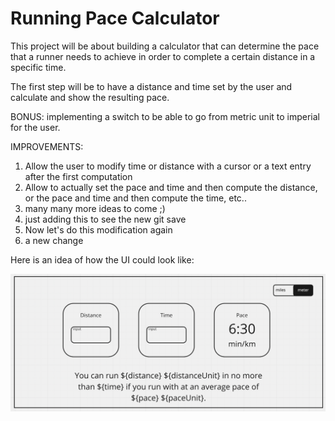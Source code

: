 # Running Pace Calculator

This project will be about building a calculator that can determine the pace that a runner needs to achieve in order to complete a certain distance in a specific time.

The first step will be to have a distance and time set by the user and calculate and show the resulting pace.

BONUS: implementing a switch to be able to go from metric unit to imperial for the user.

IMPROVEMENTS:

1. Allow the user to modify time or distance with a cursor or a text entry after the first computation
2. Allow to actually set the pace and time and then compute the distance, or the pace and time and then compute the time, etc..
3. many many more ideas to come ;)
4. just adding this to see the new git save
5. Now let's do this modification again
6. a new change

Here is an idea of how the UI could look like:

![hello](sketch.png)
